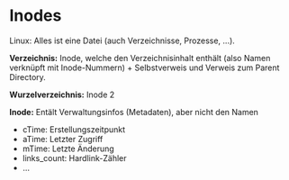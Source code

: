 # Inodes
Linux: Alles ist eine Datei (auch Verzeichnisse, Prozesse, ...). 

**Verzeichnis:** Inode, welche den Verzeichnisinhalt enthält (also Namen verknüpft mit Inode-Nummern) + Selbstverweis und Verweis zum Parent Directory.

**Wurzelverzeichnis:** Inode 2

**Inode:** Entält Verwaltungsinfos (Metadaten), aber nicht den Namen
-   cTime: Erstellungszeitpunkt
-   aTime: Letzter Zugriff
-   mTime: Letzte Änderung
- links_count: Hardlink-Zähler
-   …

